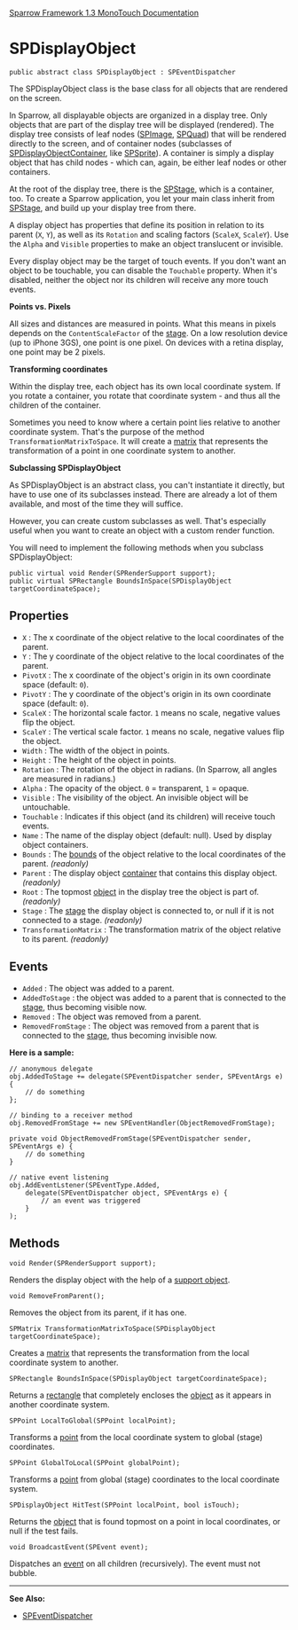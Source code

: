 [Sparrow Framework 1.3 MonoTouch Documentation](../index.md) 
# SPDisplayObject

	public abstract class SPDisplayObject : SPEventDispatcher
	
The SPDisplayObject class is the base class for all objects that are rendered on the screen.

In Sparrow, all displayable objects are organized in a display tree. Only objects that are part of the display tree will be displayed (rendered). The display tree consists of leaf nodes ([SPImage](SPImage.md), [SPQuad](SPQuad.md)) that will be rendered directly to the screen, and of container nodes (subclasses of [SPDisplayObjectContainer](SPDisplayObjectContainer.md), like [SPSprite](SPSprite.md)). A container is simply a display object that has child nodes - which can, again, be either leaf nodes or other containers. 

At the root of the display tree, there is the [SPStage](SPStage.md), which is a container, too. To create a Sparrow application, you let your main class inherit from [SPStage](SPStage.md), and build up your display tree from there.

A display object has properties that define its position in relation to its parent (`X`, `Y`), as well as its `Rotation` and scaling factors (`ScaleX`, `ScaleY`). Use the `Alpha` and `Visible` properties to make an object translucent or invisible.

Every display object may be the target of touch events. If you don't want an object to be touchable, you can disable the `Touchable` property. When it's disabled, neither the object nor its children will receive any more touch events.

**Points vs. Pixels**
 
All sizes and distances are measured in points. What this means in pixels depends on the `ContentScaleFactor` of the [stage](SPStage.md). On a low resolution device (up to iPhone 3GS), one point is one pixel. On devices with a retina display, one point may be 2 pixels.

**Transforming coordinates**
 
Within the display tree, each object has its own local coordinate system. If you rotate a container, you rotate that coordinate system - and thus all the children of the container.
 
Sometimes you need to know where a certain point lies relative to another coordinate system. That's the purpose of the method `TransformationMatrixToSpace`. It will create a [matrix](SPMatrix.md) that represents the transformation of a point in one coordinate system to another. 

**Subclassing SPDisplayObject**
 
As SPDisplayObject is an abstract class, you can't instantiate it directly, but have to use one of its subclasses instead. There are already a lot of them available, and most of the time they will suffice. 
 
However, you can create custom subclasses as well. That's especially useful when you want to create an object with a custom render function.
 
You will need to implement the following methods when you subclass SPDisplayObject:
 
	public virtual void Render(SPRenderSupport support);
	public virtual SPRectangle BoundsInSpace(SPDisplayObject targetCoordinateSpace);

## Properties

 - `X` : The x coordinate of the object relative to the local coordinates of the parent.
 - `Y` : The y coordinate of the object relative to the local coordinates of the parent.
 - `PivotX` : The x coordinate of the object's origin in its own coordinate space (default: `0`).
 - `PivotY` : The y coordinate of the object's origin in its own coordinate space (default: `0`).
 - `ScaleX` : The horizontal scale factor. `1` means no scale, negative values flip the object.
 - `ScaleY` : The vertical scale factor. `1` means no scale, negative values flip the object. 
 - `Width` : The width of the object in points.
 - `Height` : The height of the object in points.
 - `Rotation` : The rotation of the object in radians. (In Sparrow, all angles are measured in radians.)
 - `Alpha` : The opacity of the object. `0` = transparent, `1` = opaque.
 - `Visible` : The visibility of the object. An invisible object will be untouchable.
 - `Touchable` : Indicates if this object (and its children) will receive touch events.
 - `Name` : The name of the display object (default: null). Used by display object containers.
 - `Bounds` : The [bounds](SPRectangle.md) of the object relative to the local coordinates of the parent. *(readonly)*
 - `Parent` : The display object [container](SPDisplayObjectContainer.md) that contains this display object. *(readonly)*
 - `Root` : The topmost [object](SPDisplayObject.md) in the display tree the object is part of. *(readonly)*
 - `Stage` : The [stage](SPStage.md) the display object is connected to, or null if it is not connected to a stage. *(readonly)*
 - `TransformationMatrix` : The transformation matrix of the object relative to its parent. *(readonly)*
 
## Events

 - `Added` : The object was added to a parent. 
 - `AddedToStage` : the object was added to a parent that is connected to the [stage](SPStage.md), thus becoming visible now.
 - `Removed` : The object was removed from a parent. 
 - `RemovedFromStage` : The object was removed from a parent that is connected to the [stage](SPStage.md), thus becoming invisible now. 
 
**Here is a sample:**

	// anonymous delegate
	obj.AddedToStage += delegate(SPEventDispatcher sender, SPEventArgs e) {
		// do something
	}; 
	
	// binding to a receiver method
	obj.RemovedFromStage += new SPEventHandler(ObjectRemovedFromStage);
	
	private void ObjectRemovedFromStage(SPEventDispatcher sender, SPEventArgs e) {
		// do something
	}
	
	// native event listening
	obj.AddEventLstener(SPEventType.Added, 
	    delegate(SPEventDispatcher object, SPEventArgs e) {
	        // an event was triggered
	    }
	);

## Methods

	void Render(SPRenderSupport support);
		
Renders the display object with the help of a [support object](SPRenderSupport.md). 

	void RemoveFromParent();

Removes the object from its parent, if it has one.
		
	SPMatrix TransformationMatrixToSpace(SPDisplayObject targetCoordinateSpace);

Creates a [matrix](SPMatrix.md) that represents the transformation from the local coordinate system to another.

	SPRectangle BoundsInSpace(SPDisplayObject targetCoordinateSpace);

Returns a [rectangle](SPRectangle.md) that completely encloses the [object](SPDisplayObject.md) as it appears in another coordinate system.

	SPPoint LocalToGlobal(SPPoint localPoint);

Transforms a [point](SPPoint.md) from the local coordinate system to global (stage) coordinates.
		
	SPPoint GlobalToLocal(SPPoint globalPoint);

Transforms a [point](SPPoint.md) from global (stage) coordinates to the local coordinate system.

	SPDisplayObject HitTest(SPPoint localPoint, bool isTouch);
		
Returns the [object](SPDisplayObject) that is found topmost on a point in local coordinates, or null if the test fails.

	void BroadcastEvent(SPEvent event);

Dispatches an [event](SPEvent.md) on all children (recursively). The event must not bubble.

---	
 
**See Also:**
 
 - [SPEventDispatcher](SPEventDispatcher.md)
